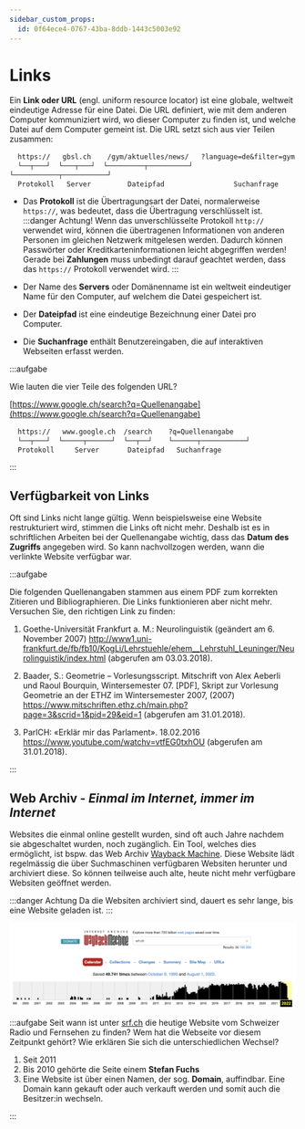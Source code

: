 ```yaml
---
sidebar_custom_props:
  id: 0f64ece4-0767-43ba-8ddb-1443c5003e92
---
```


# Links

Ein **Link oder URL** (engl. uniform resource locator) ist eine globale, weltweit eindeutige  Adresse für eine Datei. Die URL definiert, wie mit dem anderen Computer kommuniziert wird, wo dieser Computer zu finden ist, und welche Datei auf dem Computer gemeint ist. Die URL setzt sich aus vier Teilen zusammen:

```
  https://   gbsl.ch    /gym/aktuelles/news/   ?language=de&filter=gym
  └──┬───┘  └───┬───┘  └─────────┬──────────┘ └───────────┬───────────┘
  Protokoll   Server         Dateipfad                 Suchanfrage
```

- Das **Protokoll** ist die Übertragungsart der Datei, normalerweise `https://`, was bedeutet, dass die Übertragung verschlüsselt ist.
  :::danger Achtung!
  Wenn das unverschlüsselte Protokoll `http://` verwendet wird, können die übertragenen Informationen von anderen Personen im gleichen Netzwerk mitgelesen werden. Dadurch können Passwörter oder Kreditkarteninformationen leicht abgegriffen werden!
  Gerade bei **Zahlungen** muss unbedingt darauf geachtet werden, dass das `https://` Protokoll verwendet wird.
  :::

- Der Name des **Servers** oder Domänenname ist ein weltweit eindeutiger Name für den Computer, auf welchem die Datei gespeichert ist.
- Der **Dateipfad** ist eine eindeutige Bezeichnung einer Datei pro Computer.
- Die **Suchanfrage** enthält Benutzereingaben, die auf interaktiven Webseiten erfasst werden.

:::aufgabe

Wie lauten die vier Teile des folgenden URL?

[https://www.google.ch/search?q=Quellenangabe](https://www.google.ch/search?q=Quellenangabe)

<Answer type="text" webKey="0e7760c9-9b78-44be-a023-5c946f1c5d58" />

<Solution webKey="d8afbed1-98b1-43a7-bba8-a692a336d22c">

```
  https://   www.google.ch  /search    ?q=Quellenangabe
  └──┬───┘  └─────┬──────┘  └──┬──┘    └──────┬───────────┘
  Protokoll     Server       Dateipfad   Suchanfrage
```
</Solution>

:::

## Verfügbarkeit von Links

Oft sind Links nicht lange gültig. Wenn beispielsweise eine Website restrukturiert wird, stimmen die Links oft nicht mehr. Deshalb ist es in schriftlichen Arbeiten bei der Quellenangabe wichtig, dass das **Datum des Zugriffs** angegeben wird. So kann nachvollzogen werden, wann die verlinkte Website verfügbar war.

:::aufgabe

Die folgenden Quellenangaben stammen aus einem PDF zum korrekten Zitieren und Bibliographieren. Die Links funktionieren aber nicht mehr. Versuchen Sie, den richtigen Link zu finden:

1. Goethe-Universität Frankfurt a. M.: Neurolinguistik (geändert am 6. November 2007) http://www1.uni-frankfurt.de/fb/fb10/KogLi/Lehrstuehle/ehem__Lehrstuhl_Leuninger/Neurolinguistik/index.html (abgerufen am 03.03.2018).
  
  <Answer type="text" webKey="f9419997-fdd1-4a4c-ae37-40f07d353c21" />

2. Baader, S.: Geometrie – Vorlesungsscript. Mitschrift von Alex Aeberli und Raoul Bourquin, Wintersemester 07. [PDF], Skript zur Vorlesung Geometrie an der ETHZ im Wintersemester 2007, (2007) https://www.mitschriften.ethz.ch/main.php?page=3&scrid=1&pid=29&eid=1 (abgerufen am 31.01.2018).
   
   <Answer type="text" webKey="9e968285-7d48-4b67-975c-3adb5b3b8b1c" />

3. ParlCH: «Erklär mir das Parlament». 18.02.2016 https://www.youtube.com/watchv=vtfEG0txhOU (abgerufen am 31.01.2018).
   
   <Answer type="text" webKey="7f3adbb2-4591-4673-a9ae-5e1b0a809ee9" />

:::

## Web Archiv - *Einmal im Internet, immer im Internet*

Websites die einmal online gestellt wurden, sind oft auch Jahre nachdem sie abgeschaltet wurden, noch zugänglich. Ein Tool, welches dies ermöglicht, ist bspw. das Web Archiv [Wayback Machine](https://web.archive.org/). Diese Website lädt regelmässig die über Suchmaschinen verfügbaren Websiten herunter und archiviert diese. So können teilweise auch alte, heute nicht mehr verfügbare Websiten geöffnet werden.

:::danger Achtung
Da die Websiten archiviert sind, dauert es sehr lange, bis eine Website geladen ist.
:::

![Die Versionen der Seite [srf.ch](https://srf.ch)](images/wayback-srf.png)

:::aufgabe
Seit wann ist unter [srf.ch](https://srf.ch) die heutige Website vom Schweizer Radio und Fernsehen zu finden? Wem hat die Webseite vor diesem Zeitpunkt gehört? Wie erklären Sie sich die unterschiedlichen Wechsel?

<Answer type="text" webKey="61faebd8-f614-4823-8af2-d5e34f3b5a3e" />
<Solution webKey="a4ab9909-2b1b-4b11-8aba-0990594d17c0">

1. Seit 2011
2. Bis 2010 gehörte die Seite einem **Stefan Fuchs**
3. Eine Website ist über einen Namen, der sog. **Domain**, auffindbar. Eine Domain kann gekauft oder auch verkauft werden und somit auch die Besitzer:in wechseln.

</Solution>
:::
